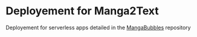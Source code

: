 # Deployement for Manga2Text

Deployement for serverless apps detailed in the [MangaBubbles](https://github.com/Gozea/MangaBubble) repository
